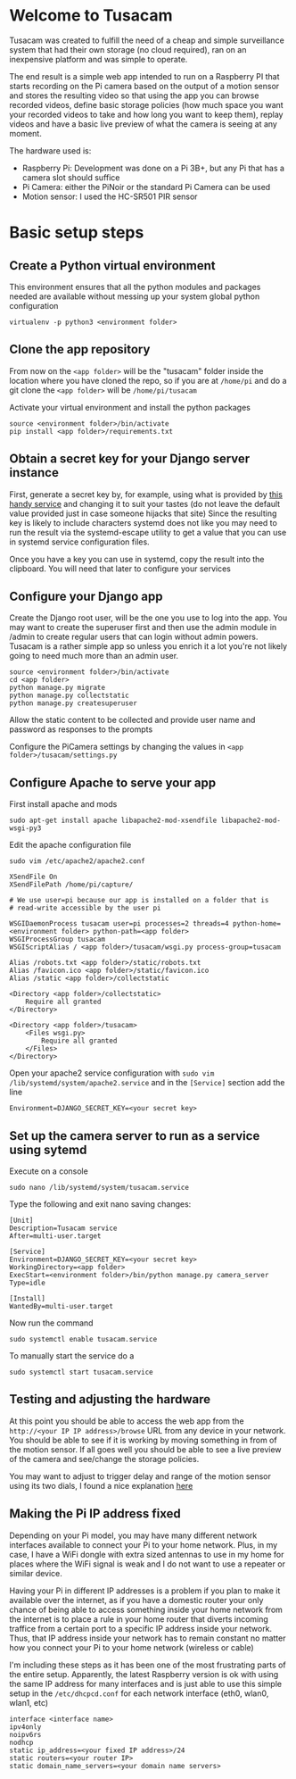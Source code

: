 # Welcome to Tusacam

Tusacam was created to fulfill the need of a cheap and simple 
surveillance system that had their own storage (no cloud required), ran
on an inexpensive platform and was simple to operate.

The end result is a simple web app intended to run on a Raspberry PI 
that starts recording on the Pi camera based on the output of a 
motion sensor and stores the resulting video so that using the app you 
can browse recorded videos, define basic storage policies (how much 
space you want your recorded videos to take and how long you want to 
keep them), replay videos and have a basic live preview of what the 
camera is seeing at any moment.

The hardware used is:

+ Raspberry Pi: Development was done on a Pi 3B+, but any Pi that has
a camera slot should suffice
+ Pi Camera: either the PiNoir or the standard Pi Camera can be used
+ Motion sensor: I used the HC-SR501 PIR sensor

# Basic setup steps

## Create a Python virtual environment

This environment ensures that all the python modules and packages 
needed are available without messing up your system global python
configuration

```
virtualenv -p python3 <environment folder>
```

## Clone the app repository

From now on the `<app folder>` will be the "tusacam" folder inside the 
location where you have cloned the repo, so if you are at `/home/pi` and
do a git clone the `<app folder>` will be `/home/pi/tusacam`

Activate your virtual environment and install the python packages

```
source <environment folder>/bin/activate
pip install <app folder>/requirements.txt
```

## Obtain a secret key for your Django server instance

First, generate a secret key by, for example, using what is provided
by [this handy service](https://www.miniwebtool.com/django-secret-key-generator/)
and changing it to suit your tastes (do not leave the default value 
provided just in case someone hijacks that site) Since the resulting
key is likely to include characters systemd does not like you may need
to run the result via the systemd-escape utility to get a value that
you can use in systemd service configuration files.

Once you have a key you can use in systemd, copy the result 
into the clipboard. You will need that later to configure your services

## Configure your Django app

Create the Django root user, will be the one you use to log into the app.
You may want to create the superuser first and then use the admin 
module in /admin to create regular users that can login without admin
powers. Tusacam is a rather simple app so unless you enrich it a lot
you're not likely going to need much more than an admin user.

```
source <environment folder>/bin/activate
cd <app folder>
python manage.py migrate
python manage.py collectstatic
python manage.py createsuperuser
```

Allow the static content to be collected and provide user name and
password as responses to the prompts

Configure the PiCamera settings by changing the values in 
`<app folder>/tusacam/settings.py`

## Configure Apache to serve your app

First install apache and mods

```
sudo apt-get install apache libapache2-mod-xsendfile libapache2-mod-wsgi-py3
```

Edit the apache configuration file 

```
sudo vim /etc/apache2/apache2.conf
```

```
XSendFile On
XSendFilePath /home/pi/capture/

# We use user=pi because our app is installed on a folder that is
# read-write accessible by the user pi

WSGIDaemonProcess tusacam user=pi processes=2 threads=4 python-home=<environment folder> python-path=<app folder>
WSGIProcessGroup tusacam
WSGIScriptAlias / <app folder>/tusacam/wsgi.py process-group=tusacam

Alias /robots.txt <app folder>/static/robots.txt
Alias /favicon.ico <app folder>/static/favicon.ico
Alias /static <app folder>/collectstatic

<Directory <app folder>/collectstatic>
	Require all granted
</Directory>

<Directory <app folder>/tusacam>
	<Files wsgi.py>
		Require all granted
	</Files>
</Directory>
```

Open your apache2 service configuration with 
`sudo vim /lib/systemd/system/apache2.service` and in the `[Service]` 
section add the line

```
Environment=DJANGO_SECRET_KEY=<your secret key>
```

## Set up the camera server to run as a service using sytemd

Execute on a console

```
sudo nano /lib/systemd/system/tusacam.service
```

Type the following and exit nano saving changes:

```
[Unit]
Description=Tusacam service
After=multi-user.target

[Service]
Environment=DJANGO_SECRET_KEY=<your secret key>
WorkingDirectory=<app folder>
ExecStart=<environment folder>/bin/python manage.py camera_server
Type=idle

[Install]
WantedBy=multi-user.target
```

Now run the command

```
sudo systemctl enable tusacam.service
```

To manually start the service do a 

```
sudo systemctl start tusacam.service
```
## Testing and adjusting the hardware

At this point you should be able to access the web app from the 
```http://<your IP IP address>/browse``` URL from any device in your 
network. You should be able to see if it is working by moving something 
in from of the motion sensor. If all goes well you should be able to
see a live preview of the camera and see/change the storage policies.

You may want to adjust to trigger delay and range of the motion sensor
using its two dials, I found a nice explanation 
[here](http://qqtrading.com.my/pir-motion-sensor-module-hc-sr501)

## Making the Pi IP address fixed

Depending on your Pi model, you may have many different network 
interfaces available to connect your Pi to your home network. Plus, in
my case, I have a WiFi dongle with extra sized antennas to use in my 
home for places where the WiFi signal is weak and I do not want to use
a repeater or similar device.

Having your Pi in different IP addresses is a problem if you plan to
make it available over the internet, as if you have a domestic router
your only chance of being able to access something inside your home
network from the internet is to place a rule in your home router that
diverts incoming traffice from a certain port to a specific IP address
inside your network. Thus, that IP address inside your network has
to remain constant no matter how you connect your Pi to your home
network (wireless or cable)

I'm including these steps as it has been one of the most frustrating
parts of the entire setup. Apparently, the latest Raspberry version
is ok with using the same IP address for many interfaces and is just 
able to use this simple setup in the `/etc/dhcpcd.conf` for
each network interface (eth0, wlan0, wlan1, etc)

```
interface <interface name>
ipv4only
noipv6rs
nodhcp
static ip_address=<your fixed IP address>/24
static routers=<your router IP>
static domain_name_servers=<your domain name servers>

```
